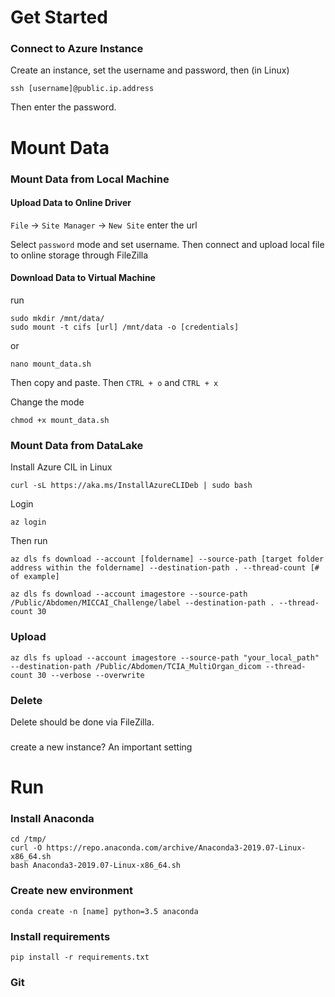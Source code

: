 # Get Started

### Connect to Azure Instance

Create an instance, set the username and password, then (in Linux)
```
ssh [username]@public.ip.address
``` 
Then enter the password.

# Mount Data

### Mount Data from Local Machine
#### Upload Data to Online Driver
`File` -> `Site Manager` -> `New Site` enter the url

Select `password` mode and set username. Then connect and upload local file to online storage through FileZilla

#### Download Data to Virtual Machine
run 
```
sudo mkdir /mnt/data/
sudo mount -t cifs [url] /mnt/data -o [credentials]
```

or 
```
nano mount_data.sh
```
Then copy and paste. Then `CTRL + o` and `CTRL + x`

Change the mode
```
chmod +x mount_data.sh
```

### Mount Data from DataLake

Install Azure CIL in Linux

```
curl -sL https://aka.ms/InstallAzureCLIDeb | sudo bash
```

Login

```
az login
```

Then run

```
az dls fs download --account [foldername] --source-path [target folder address within the foldername] --destination-path . --thread-count [# of example]
```

```
az dls fs download --account imagestore --source-path /Public/Abdomen/MICCAI_Challenge/label --destination-path . --thread-count 30
```
### Upload
```
az dls fs upload --account imagestore --source-path "your_local_path" --destination-path /Public/Abdomen/TCIA_MultiOrgan_dicom --thread-count 30 --verbose --overwrite
```


### Delete

Delete should be done via FileZilla.

### 
create a new instance?
An important setting

# Run
### Install Anaconda

```
cd /tmp/
curl -O https://repo.anaconda.com/archive/Anaconda3-2019.07-Linux-x86_64.sh
bash Anaconda3-2019.07-Linux-x86_64.sh
```

### Create new environment

```
conda create -n [name] python=3.5 anaconda
```

### Install requirements

```
pip install -r requirements.txt
```


### Git
